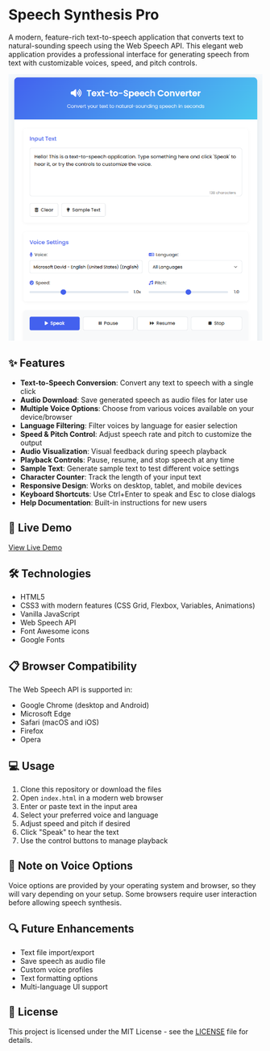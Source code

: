 # Speech Synthesis Pro

A modern, feature-rich text-to-speech application that converts text to natural-sounding speech using the Web Speech API. This elegant web application provides a professional interface for generating speech from text with customizable voices, speed, and pitch controls.

![Speech Synthesis Pro Screenshot](images/Screenshot.png)

## ✨ Features

- **Text-to-Speech Conversion**: Convert any text to speech with a single click
- **Audio Download**: Save generated speech as audio files for later use
- **Multiple Voice Options**: Choose from various voices available on your device/browser
- **Language Filtering**: Filter voices by language for easier selection
- **Speed & Pitch Control**: Adjust speech rate and pitch to customize the output
- **Audio Visualization**: Visual feedback during speech playback
- **Playback Controls**: Pause, resume, and stop speech at any time
- **Sample Text**: Generate sample text to test different voice settings
- **Character Counter**: Track the length of your input text
- **Responsive Design**: Works on desktop, tablet, and mobile devices
- **Keyboard Shortcuts**: Use Ctrl+Enter to speak and Esc to close dialogs
- **Help Documentation**: Built-in instructions for new users

## 🚀 Live Demo

[View Live Demo](https://your-demo-url-here.com)

## 🛠️ Technologies

- HTML5
- CSS3 with modern features (CSS Grid, Flexbox, Variables, Animations)
- Vanilla JavaScript
- Web Speech API
- Font Awesome icons
- Google Fonts

## 📋 Browser Compatibility

The Web Speech API is supported in:
- Google Chrome (desktop and Android)
- Microsoft Edge
- Safari (macOS and iOS)
- Firefox
- Opera

## 💻 Usage

1. Clone this repository or download the files
2. Open `index.html` in a modern web browser
3. Enter or paste text in the input area
4. Select your preferred voice and language
5. Adjust speed and pitch if desired
6. Click "Speak" to hear the text
7. Use the control buttons to manage playback

## 📝 Note on Voice Options

Voice options are provided by your operating system and browser, so they will vary depending on your setup. Some browsers require user interaction before allowing speech synthesis.

## 🔍 Future Enhancements

- Text file import/export
- Save speech as audio file
- Custom voice profiles
- Text formatting options
- Multi-language UI support

## 📜 License

This project is licensed under the MIT License - see the [LICENSE](LICENSE) file for details.
